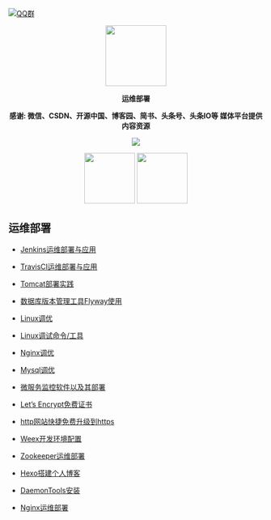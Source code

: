 [![QQ群](https://img.shields.io/badge/公众号-小猿刷题-red.svg)](//shang.qq.com/wpa/qunwpa?idkey=bc73f12268da5c5eafcfc91f0dd05eb7fed033420921ef7bf4eca316deb7e12)

<p align="center">
   <img src="https://timgsa.baidu.com/timg?image&quality=80&size=b9999_10000&sec=1567072905503&di=058dd45bf8de45b81703b703d915acfc&imgtype=0&src=http%3A%2F%2Fn.sinaimg.cn%2Fsinacn%2Fw462h336%2F20180301%2F3f38-fwnpcns6226738.jpg" height="120">
</p>

<p align="center">
   <strong>运维部署</strong>
</p>

<p align="center">
   <strong>感谢: 微信、CSDN、开源中国、博客园、简书、头条号、头条IO等 媒体平台提供内容资源</strong>
</p>

<p align="center">
   <a target="_blank" href="https://github.com/P-P-X/awesome-collector">
       <img src="https://img.shields.io/github/stars/P-P-X/awesome-collector.svg?style=social&label=Stars"></img>
   </a>
</p>	
 
<p align="center">
   <img src="https://i.loli.net/2019/12/18/ARJloEjadv7pDiH.jpg" height="100">
   <img src="http://p3-tt.byteimg.com/img/mosaic-legacy/2425700002d408dcf8a93~noop_636x633.jpeg" height="100">
</p>  

## 运维部署

- [Jenkins运维部署与应用](https://blog.waterstrong.me/jenkins-by-step/)

- [TravisCI运维部署与应用](https://blog.waterstrong.me/travisci-by-step/)

- [Tomcat部署实践](https://xulizhao.com/blog/tomcat/)

- [数据库版本管理工具Flyway使用](https://blog.waterstrong.me/flyway-in-practice/)

- [Linux调优](https://xulizhao.com/blog/linux-tuning/)

- [Linux调试命令/工具](https://xulizhao.com/blog/linux-debug-command/)

- [Nginx调优](https://xulizhao.com/blog/nginx-tuning/)

- [Mysql调优](https://xulizhao.com/blog/mysql-tuning/)

- [微服务监控软件以及其部署](https://blog.tengshe789.tech/2019/02/15/%E5%88%86%E4%BA%AB%E4%B8%80%E4%B8%8B%E5%BE%AE%E6%9C%8D%E5%8A%A1%E7%9B%91%E6%8E%A7%E8%BD%AF%E4%BB%B6%E4%BB%A5%E5%8F%8A%E5%85%B6%E9%83%A8%E7%BD%B2/)

- [Let’s Encrypt免费证书](https://www.hi-linux.com/posts/6968.html)

- [http网站快捷免费升级到https](https://www.jianshu.com/p/3f6a39064f7d)

- [Weex开发环境配置](http://tech.huntswork.com/2017/01/10/%E5%BA%94%E7%94%A8%E5%AE%9E%E8%B7%B5/%E8%BF%90%E7%BB%B4%E9%83%A8%E7%BD%B2/%E8%BF%90%E7%BB%B4%E9%85%8D%E7%BD%AE-Weex/)

- [Zookeeper运维部署](http://tech.huntswork.com/2016/07/17/%E5%BA%94%E7%94%A8%E5%AE%9E%E8%B7%B5/%E8%BF%90%E7%BB%B4%E9%83%A8%E7%BD%B2/%E8%BF%90%E7%BB%B4%E9%85%8D%E7%BD%AE-Zookeeper/)

- [Hexo搭建个人博客](http://tech.huntswork.com/2015/04/10/%E5%BA%94%E7%94%A8%E5%AE%9E%E8%B7%B5/%E8%BF%90%E7%BB%B4%E9%83%A8%E7%BD%B2/%E8%BF%90%E7%BB%B4%E9%85%8D%E7%BD%AE-%E9%80%9A%E7%94%A8%E4%B8%AD%E9%97%B4%E4%BB%B6/)

- [DaemonTools安装](http://tech.huntswork.com/2015/04/10/%E5%BA%94%E7%94%A8%E5%AE%9E%E8%B7%B5/%E8%BF%90%E7%BB%B4%E9%83%A8%E7%BD%B2/%E8%BF%90%E7%BB%B4%E9%85%8D%E7%BD%AE-%E9%80%9A%E7%94%A8%E4%B8%AD%E9%97%B4%E4%BB%B6/)

- [Nginx运维部署](http://tech.huntswork.com/2015/04/10/%E5%BA%94%E7%94%A8%E5%AE%9E%E8%B7%B5/%E8%BF%90%E7%BB%B4%E9%83%A8%E7%BD%B2/%E8%BF%90%E7%BB%B4%E9%85%8D%E7%BD%AE-%E9%80%9A%E7%94%A8%E4%B8%AD%E9%97%B4%E4%BB%B6/)
